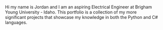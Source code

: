 Hi my name is Jordan and I am an aspiring Electrical Engineer at Brigham Young University - Idaho.
This portfolio is a collection of my more significant projects that showcase my knowledge in both
the Python and C# languages. 
